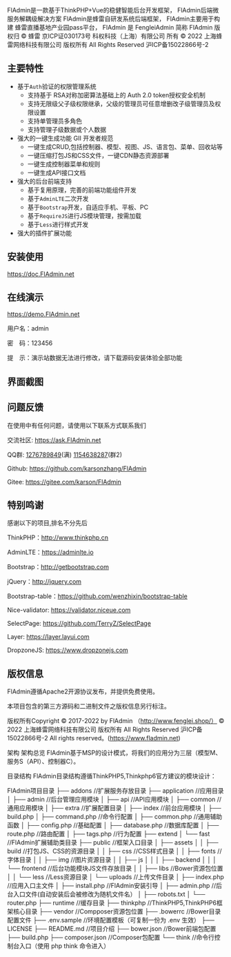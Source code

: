 FlAdmin是一款基于ThinkPHP+Vue的稳健智能后台开发框架，
FlAdmin后端微服务解耦级解决方案
FlAdmin是蜂雷自研发系统后端框架，
FlAdmin主要用于构建 蜂雷直播基地产业园pass平台，
FlAdmin 是 FengleiAdmin 简称 FlAdmin
版权归 © 蜂雷 京ICP证030173号  科权科技（上海）有限公司 所有
© 2022 上海蜂雷网络科技有限公司 版权所有 All Rights Reserved 沪ICP备15022866号-2 

## 主要特性

* 基于`Auth`验证的权限管理系统
    * 支持基于 RSA对称加密算法基础上的 Auth 2.0 token授权安全机制
    * 支持无限级父子级权限继承，父级的管理员可任意增删改子级管理员及权限设置
    * 支持单管理员多角色
    * 支持管理子级数据或个人数据
* 强大的一键生成功能 GII 开发者规范
    * 一键生成CRUD,包括控制器、模型、视图、JS、语言包、菜单、回收站等
    * 一键压缩打包JS和CSS文件，一键CDN静态资源部署
    * 一键生成控制器菜单和规则
    * 一键生成API接口文档
* 强大的后台前端支持 
    * 基于复用原理，完善的前端功能组件开发 
    * 基于`AdminLTE`二次开发
    * 基于`Bootstrap`开发，自适应手机、平板、PC
    * 基于`RequireJS`进行JS模块管理，按需加载
    * 基于`Less`进行样式开发
* 强大的插件扩展功能

## 安装使用

https://doc.FlAdmin.net

## 在线演示

https://demo.FlAdmin.net

用户名：admin

密　码：123456

提　示：演示站数据无法进行修改，请下载源码安装体验全部功能

## 界面截图 

## 问题反馈

在使用中有任何问题，请使用以下联系方式联系我们

交流社区: https://ask.FlAdmin.net

QQ群: [1276789849](https://jq.qq.com/?_wv=1027&k=487PNBb)(满) [1154638287](https://jq.qq.com/?_wv=1027&k=5ObjtwM)(群2) 

Github: https://github.com/karsonzhang/FlAdmin

Gitee: https://gitee.com/karson/FlAdmin

## 特别鸣谢

感谢以下的项目,排名不分先后

ThinkPHP：http://www.thinkphp.cn

AdminLTE：https://adminlte.io

Bootstrap：http://getbootstrap.com

jQuery：http://jquery.com

Bootstrap-table：https://github.com/wenzhixin/bootstrap-table

Nice-validator: https://validator.niceue.com

SelectPage: https://github.com/TerryZ/SelectPage

Layer: https://layer.layui.com

DropzoneJS: https://www.dropzonejs.com


## 版权信息

FlAdmin遵循Apache2开源协议发布，并提供免费使用。

本项目包含的第三方源码和二进制文件之版权信息另行标注。

版权所有Copyright © 2017-2022 by FlAdmin （http://www.fenglei.shop/）
© 2022 上海蜂雷网络科技有限公司 版权所有 All Rights Reserved 沪ICP备15022866号-2 
All rights reserved。(https://www.fladmin.net) 












架构
架构总览
FlAdmin基于MSP的设计模式，将我们的应用分为三层（模型M、服务S（API）、控制器C）。

目录结构
FlAdmin目录结构遵循ThinkPHP5,Thinkphp6官方建议的模块设计：

FlAdmin项目目录
├── addons                  //扩展服务存放目录
├── application             //应用目录
│   ├── admin               //后台管理应用模块
│   ├── api                 //API应用模块
│   ├── common              //通用应用模块
│   ├── extra               //扩展配置目录
│   ├── index               //前台应用模块
│   ├── build.php
│   ├── command.php         //命令行配置
│   ├── common.php          //通用辅助函数
│   ├── config.php          //基础配置
│   ├── database.php        //数据库配置
│   ├── route.php           //路由配置
│   ├── tags.php            //行为配置
├── extend
│   └── fast                //FlAdmin扩展辅助类目录
├── public                  //框架入口目录
│   ├── assets
│   │   ├── build           //打包JS、CSS的资源目录
│   │   ├── css             //CSS样式目录
│   │   ├── fonts           //字体目录
│   │   ├── img             //图片资源目录
│   │   ├── js
│   │   │   ├── backend
│   │   │   └── frontend    //后台功能模块JS文件存放目录
│   │   ├── libs            //Bower资源包位置
│   │   └── less            //Less资源目录
│   └── uploads             //上传文件目录
│   ├── index.php           //应用入口主文件
│   ├── install.php         //FlAdmin安装引导
│   ├── admin.php           //后台入口文件(自动安装后会被修改为随机文件名）
│   ├── robots.txt
│   └── router.php
├── runtime                 //缓存目录
├── thinkphp                //ThinkPHP5,ThinkPHP6框架核心目录
├── vendor                  //Compposer资源包位置
├── .bowerrc                //Bower目录配置文件
├── .env.sample             //环境配置模板（可复制一份为 .env 生效）
├── LICENSE
├── README.md               //项目介绍
├── bower.json              //Bower前端包配置
├── build.php
├── composer.json           //Composer包配置
└── think                   //命令行控制台入口（使用 php think 命令进入）